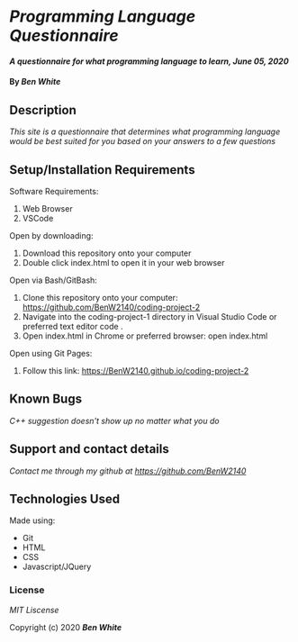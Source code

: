 # _Programming Language Questionnaire_

#### _A questionnaire for what programming language to learn, June 05, 2020_

#### By _**Ben White**_

## Description

_This site is a questionnaire that determines what programming language would be best suited for you based on your answers to a few questions_

## Setup/Installation Requirements

Software Requirements:

1. Web Browser
2. VSCode

Open by downloading:

1. Download this repository onto your computer
2. Double click index.html to open it in your web browser

Open via Bash/GitBash:

1. Clone this repository onto your computer: https://github.com/BenW2140/coding-project-2
2. Navigate into the coding-project-1 directory in Visual Studio Code or preferred text editor code .
3. Open index.html in Chrome or preferred browser: open index.html

Open using Git Pages:

1. Follow this link: https://BenW2140.github.io/coding-project-2

## Known Bugs

_C++ suggestion doesn't show up no matter what you do_

## Support and contact details

_Contact me through my github at https://github.com/BenW2140_

## Technologies Used

Made using:
* Git
* HTML
* CSS
* Javascript/JQuery

### License

*MIT Liscense*

Copyright (c) 2020 **_Ben White_**